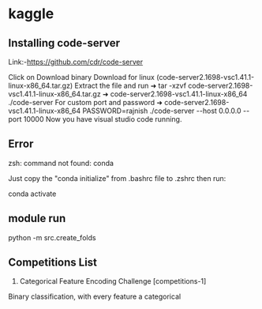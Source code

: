 # kaggle

## Installing code-server
Link:-https://github.com/cdr/code-server

Click on Download binary 
Download for linux (code-server2.1698-vsc1.41.1-linux-x86_64.tar.gz)
Extract the file and run
➜  tar -xzvf code-server2.1698-vsc1.41.1-linux-x86_64.tar.gz 
➜  code-server2.1698-vsc1.41.1-linux-x86_64 ./code-server 
For custom port and password
➜  code-server2.1698-vsc1.41.1-linux-x86_64 PASSWORD=rajnish ./code-server --host 0.0.0.0 --port 10000
Now you have visual studio code running.

## Error

zsh: command not found: conda

Just copy the "conda initialize" from .bashrc file to .zshrc then run:

 conda activate
 ## module run

  python -m src.create_folds

## Competitions List
1. Categorical Feature Encoding Challenge [competitions-1]

Binary classification, with every feature a categorical



